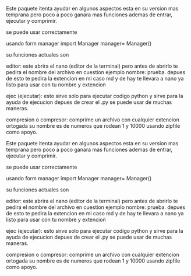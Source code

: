 
Este paquete itenta ayudar en algunos 
aspectos esta en su version mas temprana 
pero poco a poco ganara mas funciones
 ademas de entrar, ejecutar y comprimir.

se puede usar correctamente

usando form manager import
 Manager manager= Manager()

su funciones actuales son

editor: este abrira el nano
 (editor de la terminal) pero
 antes de abrirlo te pedira el nombre
 del archivo en cuestion 
ejemplo nombre: prueba. depues de esto
 te pedira la extencion en mi caso md
 y de hay te llevara a nano ya listo 
para usar con tu nombre y extencion

ejec (ejecutar): esto sirve 
solo para ejecutar codigo python y sirve 
para la ayuda de ejecucion depues de 
crear el .py se puede usar de muchas maneras.

compresion o compresor: comprime un
 archivo con cualquier extencion 
ortogada su nombre es de numeros
que rodean 1 y 10000 usando zipfile como apoyo.

Este paquete itenta ayudar en algunos aspectos esta 
en su version mas temprana pero poco a poco ganara mas
funciones ademas de entrar, ejecutar y comprimir. 

se puede usar correctamente 

usando 
form manager import Manager 
manager= Manager()

su funciones actuales son

editor: este abrira el nano
 (editor de la terminal) 
pero antes de abrirlo te pedira 
el nombre del archivo 
en cuestion ejemplo nombre: prueba.
depues de esto te pedira la extencion en mi caso md
y de hay te llevara a nano ya listo para usar con
tu nombre y extencion

ejec (ejecutar): esto sirve solo para ejecutar codigo 
python y sirve para la ayuda de ejecucion depues de 
crear el .py se puede usar de muchas maneras.

compresion o compresor: comprime un archivo con 
cualquier extencion ortogada su nombre es de numeros 
que rodean 1 y 10000 usando zipfile como apoyo.

